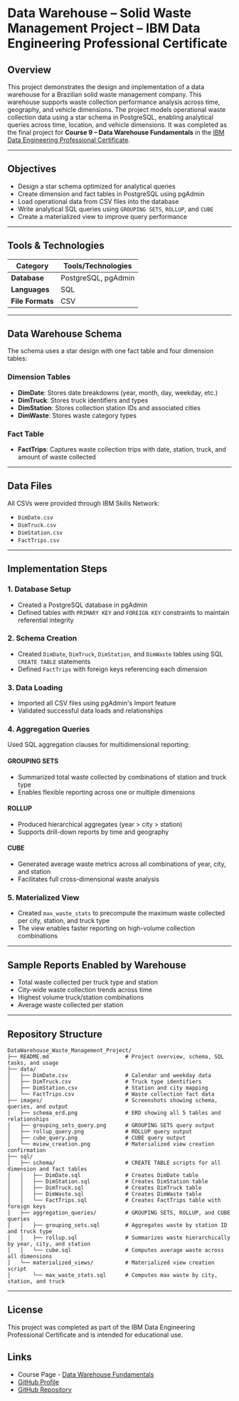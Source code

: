 # Data Warehouse – Solid Waste Management Project – IBM Data Engineering Professional Certificate

## Overview

This project demonstrates the design and implementation of a data warehouse for a Brazilian solid waste management company.
This warehouse supports waste collection performance analysis across time, geography, and vehicle dimensions.
The project models operational waste collection data using a star schema in PostgreSQL, enabling analytical queries across time, location, and vehicle dimensions.
It was completed as the final project for **Course 9 – Data Warehouse Fundamentals** in the [IBM Data Engineering Professional Certificate](https://www.coursera.org/professional-certificates/ibm-data-engineer).

---

## Objectives

- Design a star schema optimized for analytical queries
- Create dimension and fact tables in PostgreSQL using pgAdmin
- Load operational data from CSV files into the database
- Write analytical SQL queries using `GROUPING SETS`, `ROLLUP`, and `CUBE`
- Create a materialized view to improve query performance

---

## Tools & Technologies

| Category         | Tools/Technologies  |
| ---------------- | ------------------- |
| **Database**     | PostgreSQL, pgAdmin |
| **Languages**    | SQL                 |
| **File Formats** | CSV                 |

---

## Data Warehouse Schema

The schema uses a star design with one fact table and four dimension tables:

### Dimension Tables

- **DimDate**: Stores date breakdowns (year, month, day, weekday, etc.)
- **DimTruck**: Stores truck identifiers and types
- **DimStation**: Stores collection station IDs and associated cities
- **DimWaste**: Stores waste category types

### Fact Table

- **FactTrips**: Captures waste collection trips with date, station, truck, and amount of waste collected

---

## Data Files

All CSVs were provided through IBM Skills Network:

- `DimDate.csv`
- `DimTruck.csv`
- `DimStation.csv`
- `FactTrips.csv`

---

## Implementation Steps

### 1. Database Setup

- Created a PostgreSQL database in pgAdmin
- Defined tables with `PRIMARY KEY` and `FOREIGN KEY` constraints to maintain referential integrity

### 2. Schema Creation

- Created `DimDate`, `DimTruck`, `DimStation`, and `DimWaste` tables using SQL `CREATE TABLE` statements
- Defined `FactTrips` with foreign keys referencing each dimension

### 3. Data Loading

- Imported all CSV files using pgAdmin's Import feature
- Validated successful data loads and relationships

### 4. Aggregation Queries

Used SQL aggregation clauses for multidimensional reporting:

#### GROUPING SETS

- Summarized total waste collected by combinations of station and truck type
- Enables flexible reporting across one or multiple dimensions

#### ROLLUP

- Produced hierarchical aggregates (year > city > station)
- Supports drill-down reports by time and geography

#### CUBE

- Generated average waste metrics across all combinations of year, city, and station
- Facilitates full cross-dimensional waste analysis

### 5. Materialized View

- Created `max_waste_stats` to precompute the maximum waste collected per city, station, and truck type
- The view enables faster reporting on high-volume collection combinations

---

## Sample Reports Enabled by Warehouse

- Total waste collected per truck type and station
- City-wide waste collection trends across time
- Highest volume truck/station combinations
- Average waste collected per station

---

## Repository Structure

```plaintext
DataWarehouse_Waste_Management_Project/
├── README.md                        # Project overview, schema, SQL tasks, and usage
├── data/
│   ├── DimDate.csv                  # Calendar and weekday data
│   ├── DimTruck.csv                 # Truck type identifiers
│   ├── DimStation.csv               # Station and city mapping
│   └── FactTrips.csv                # Waste collection fact data
├── images/                          # Screenshots showing schema, queries, and output
│   ├── schema_erd.png               # ERD showing all 5 tables and relationships
│   ├── grouping_sets_query.png      # GROUPING SETS query output
│   ├── rollup_query.png             # ROLLUP query output
│   ├── cube_query.png               # CUBE query output
│   └── mview_creation.png           # Materialized view creation confirmation
├── sql/
│   ├── schema/                      # CREATE TABLE scripts for all dimension and fact tables
│   │   ├── DimDate.sql              # Creates DimDate table
│   │   ├── DimStation.sql           # Creates DimStation table
│   │   ├── DimTruck.sql             # Creates DimTruck table
│   │   ├── DimWaste.sql             # Creates DimWaste table
│   │   └── FactTrips.sql            # Creates FactTrips table with foreign keys
│   ├── aggregation_queries/         # GROUPING SETS, ROLLUP, and CUBE queries
│   │   ├── grouping_sets.sql        # Aggregates waste by station ID and truck type
│   │   ├── rollup.sql               # Summarizes waste hierarchically by year, city, and station
│   │   └── cube.sql                 # Computes average waste across all dimensions
│   └── materialized_views/          # Materialized view creation script
│       └── max_waste_stats.sql      # Computes max waste by city, station, and truck
```

---

## License

This project was completed as part of the IBM Data Engineering Professional Certificate and is intended for educational use.

## Links

- Course Page - [Data Warehouse Fundamentals](https://www.coursera.org/learn/data-warehouse-fundamentals)
- [GitHub Profile](https://github.com/royungar)
- [GitHub Repository](https://github.com/royungar/DataWarehouse_Waste_Management_Project)